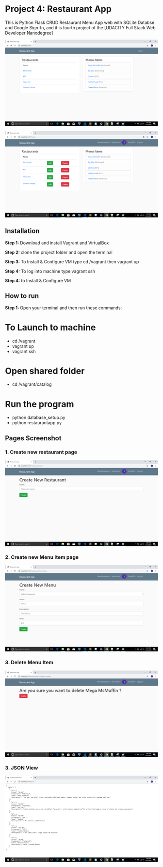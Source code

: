 # Project 4: Restaurant App

This is Python Flask CRUD Restaurant Menu App web with SQLite Databse and Google Sign-In, and it is  fourth project of the [UDACITY Full Stack Web Developer Nanodegree]

![Screenshot](HomePageVIewOne.PNG)

![Screenshot](HomePageVIewFour.png)

## Installation

**Step 1:** Download and install Vagrant and VirtualBox

**Step 2:** clone the project folder and open the terminal

**Step 3:**  To Install & Configure VM type cd /vagrant then vagrant up

**Step 4:** To log into machine type vagrant ssh

**Step 4:** to Install & Configure VM

## How to run

**Step 1:** Open your terminal and then run these commands:

# To Launch to machine
- cd /vagrant
- vagrant up
- vagrant ssh

# Open shared folder
- cd /vagrant/catalog 

# Run the program
- python database_setup.py
- python restaurantapp.py


##  Pages Screenshot

### 1. Create new restaurant page

![Screenshot](CreateNewRestaurant.png)

### 2. Create new Menu Item page

![Screenshot](CreateNewMenuItem.png)

### 3. Delete Menu Item

![Screenshot](DeleteMenuItem.png)

### 3. JSON View

![Screenshot](JsonView.PNG)

